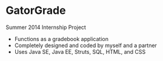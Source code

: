 # GatorGrade

Summer 2014 Internship Project

- Functions as a gradebook application
- Completely designed and coded by myself and a partner
- Uses Java SE, Java EE, Struts, SQL, HTML, and CSS
